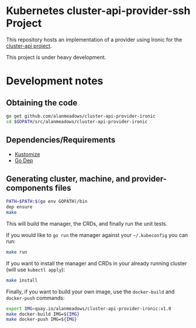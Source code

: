 # Kubernetes cluster-api-provider-ssh Project

This repository hosts an implementation of a provider using Ironic for the
[cluster-api project](https://sigs.k8s.io/cluster-api).

This project is under heavy development.

# Development notes

## Obtaining the code

```bash
go get github.com/alanmeadows/cluster-api-provider-ironic
cd $GOPATH/src/alanmeadows/cluster-api-provider-ironic
```

## Dependencies/Requirements

- [Kustomize](https://github.com/kubernetes-sigs/kustomize)
- [Go Dep](https://github.com/golang/dep)

## Generating cluster, machine, and provider-components files

```bash
PATH=$PATH:$(go env GOPATH)/bin
dep ensure
make
```

This will build the manager, the CRDs, and finally run the unit tests.

If you would like to `go run` the manager against your `~/.kubeconfig` you can run:

```bash
make run
```

If you want to install the manager and CRDs in your already running cluster (will use `kubectl apply`):

```bash
make install
```

Finally, if you want to build your own image, use the `docker-build` and `docker-push` commands:

```bash
export IMG=quay.io/alanmeadows/cluster-api-provider-ironic:v1.0
make docker-build IMG=${IMG}
make docker-push IMG=${IMG}
```


